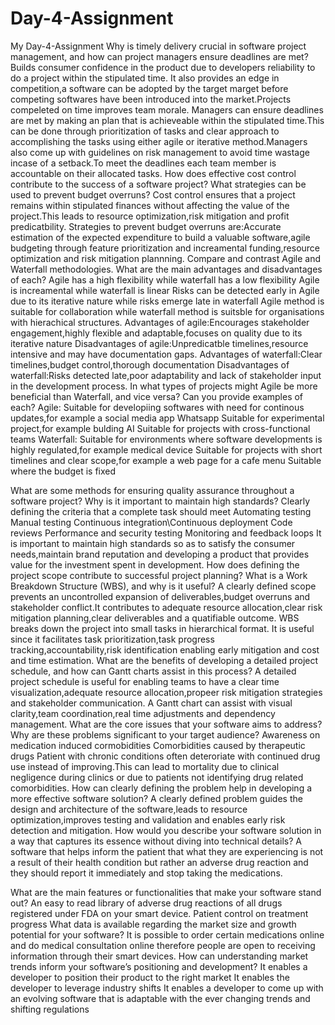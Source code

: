 # Day-4-Assignment
My Day-4-Assignment
Why is timely delivery crucial in software project management, and how can project managers ensure deadlines are met?
Builds consumer confidence in the product due to developers reliability to do a project within the stipulated time. It also provides an edge in competition,a software can be adopted by the target marget before competing softwares have been introduced into  the market.Projects compeleted on time improves team morale.
Managers can ensure deadlines are met by making an plan that is achieveable within the stipulated time.This can be done through prioritization of tasks and clear approach to accomplishing the tasks using either agile or iterative method.Managers also come up with guidelines on risk management to avoid time wastage incase of a setback.To meet the deadlines each team member is accountable on their allocated tasks.
How does effective cost control contribute to the success of a software project? What strategies can be used to prevent budget overruns?
Cost control ensures that a project remains within stipulated finances without affecting the value of the project.This leads to resource optimization,risk mitigation and profit predicatbility.
Strategies to prevent budget overruns are:Accurate estimation of the expected expenditure to build a valuable software,agile budgeting through feature prioritization and increamental funding,resource optimization and risk mitigation plannning.
Compare and contrast Agile and Waterfall methodologies. What are the main advantages and disadvantages of each?
Agile has a high flexibility while waterfall has a low flexibility
Agile is increamental while waterfall is linear
Risks can be detected early in Agile due to its iterative nature while risks emerge late in waterfall
Agile method is suitable for collaboration while waterfall method is suitsble for organisations with hierachical structures.
Advantages of agile:Encourages stakeholder engagement,highly flexible and adaptable,focuses on quality due to its iterative nature
Disadvantages of agile:Unpredicatble timelines,resource intensive and may have documentation gaps.
Advantages of waterfall:Clear timelines,budget control,thorough documentation
Disadvantages of waterfall:Risks detected late,poor adaptability and lack of stakeholder input in the development process.
In what types of projects might Agile be more beneficial than Waterfall, and vice versa? Can you provide examples of each?
Agile:
Suitable for developiing softwares with need for continous updates,for example a social media app Whatsapp
Suitable for experimental project,for example bulding AI
Suitable for projects with cross-functional teams
Waterfall:
Suitable for environments where software developments is highly regulated,for example medical device
Suitable for projects with short timelines and clear scope,for example a web page for a cafe menu
Suitable where the budget is fixed

What are some methods for ensuring quality assurance throughout a software project? Why is it important to maintain high standards?
Clearly defining the criteria that a complete task should meet
Automating testing
Manual testing
Continuous integration\Continuous deployment
Code reviews
Performance and security testing
Monitoring and feedback loops
It is important to maintain high standards so as to satisfy the consumer needs,maintain brand reputation and developing a product that provides value for the investment spent in development.
How does defining the project scope contribute to successful project planning? What is a Work Breakdown Structure (WBS), and why is it useful?
A clearly defined scope prevents an uncontrolled expansion of deliverables,budget overruns and stakeholder conflict.It contributes to adequate resource allocation,clear risk mitigation planning,clear deliverables and a quatifiable outcome.
WBS breaks down the project into small tasks in hierarchical format. It is useful since it facilitates task prioritization,task progress tracking,accountability,risk identification enabling early mitigation and cost and time estimation.
What are the benefits of developing a detailed project schedule, and how can Gantt charts assist in this process?
A detailed project schedule is useful for enabling teams to have a clear time visualization,adequate resource allocation,propeer risk mitigation strategies and stakeholder communication.
A Gantt chart can assist with visual clarity,team coordination,real time adjustments and dependency management.
What are the core issues that your software aims to address? Why are these problems significant to your target audience?
Awareness on medication induced cormobidities
Comorbidities caused by therapeutic drugs
Patient with chronic conditions often deteroriate with continued drug use instead of improving.This can lead to mortality due to clinical negligence during clinics or due to patients not identifying drug related comorbidities. 
How can clearly defining the problem help in developing a more effective software solution?
A clearly defined problem guides the design and architecture of the software,leads to resource optimization,improves testing and validation and enables early risk detection and mitigation.
How would you describe your software solution in a way that captures its essence without diving into technical details?
A software that helps inform the patient that what they are experiencing is not a result of their health condition but rather an adverse drug reaction and they should report it immediately and stop taking the medications.

What are the main features or functionalities that make your software stand out?
An easy to read library of adverse drug reactions of all drugs registered under FDA on your smart device.
Patient control on treatment progress
What data is available regarding the market size and growth potential for your software?
It is possible to order certain medications online and do medical consultation online therefore people are open to receiving information through their smart devices.
How can understanding market trends inform your software’s positioning and development?
It enables a developer to position their product to the right market
It enables the developer to leverage industry shifts
It enables a developer to come up with an evolving software that is adaptable with the ever changing trends and shifting regulations